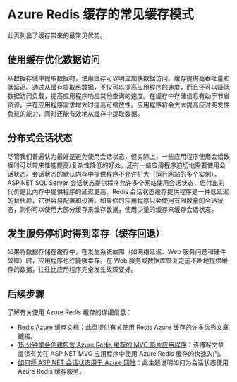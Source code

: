 <properties 
   pageTitle="Azure Redis 缓存的常见缓存模式" 
   description="了解可在何处以及为何要使用 Azure Redis 缓存" 
   services="redis-cache" 
   documentationCenter="" 
   authors="Rick-Anderson" 
   manager="wpickett" 
   editor=""/>

<tags
   ms.service="cache"
   ms.date="08/11/2015"
   wacn.date=""/>

# Azure Redis 缓存的常见缓存模式

此页列出了缓存带来的最常见优势。

## 使用缓存优化数据访问

从数据存储中提取数据时，使用缓存可以明显加快数据访问。缓存提供高吞吐量和低延迟。通过从缓存提取热数据，不仅可以提高应用程序的速度，而且还可以降低数据访问负载，提高应用程序响应其他查询的速度。在缓存中存储信息有助于节省资源，并在应用程序需求增大时提高可缩放性。应用程序将会大大提高应对突发性负载的能力，同时还能有效地从缓存中提取数据。

## 分布式会话状态
尽管我们普遍认为最好是避免使用会话状态，但实际上，一些应用程序使用会话数据时可以带来性能提高/复杂性降低的好处，还有一些应用程序迫切地需要使用会话状态。会话状态的默认内存中提供程序不允许扩大（运行网站的多个实例）。ASP.NET SQL Server 会话状态提供程序允许多个网站使用会话状态，但付出的代价是比内存中提供程序的延迟更高。Redis 会话状态缓存提供程序是一种低延迟的替代项，它很容易配置和设置。如果你的应用程序只会使用有限数量的会话状态，则你可以使用大部分缓存来缓存数据，使用少量的缓存来缓存会话状态。

## 发生服务停机时得到幸存（缓存回退）
 如果将数据存储在缓存中，在发生系统故障（如网络延迟、Web 服务问题和硬件故障）时，应用程序也许能够幸存。在 Web 服务或数据库恢复之前不断地提供缓存的数据，往往比应用程序完全发生故障要好。

## 后续步骤
了解有关使用 Azure Redis 缓存的详细信息：
 
- [Redis Azure 缓存文档](/documentation/services/cache/)：此页提供有关使用 Redis Azure 缓存的许多优秀文章链接。
- [15 分钟学会创建包含 Azure Redis 缓存的 MVC 影片应用程序](http://azure.microsoft.com/blog/2014/06/05/mvc-movie-app-with-azure-redis-cache-in-15-minutes/)：该博客文章提供有关在 ASP.NET MVC 应用程序中使用 Azure Redis 缓存的快速入门。
- [如何将 ASP.NET 会话状态用于 Azure 网站](/documentation/articles/web-sites-dotnet-session-state-caching)：此主题说明如何为会话状态使用 Azure Redis 缓存服务。

<!---HONumber=71-->